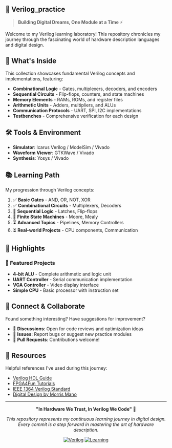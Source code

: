 ## 🔧 Verilog_practice
> **Building Digital Dreams, One Module at a Time** ⚡

Welcome to my Verilog learning laboratory! This repository chronicles my journey through the fascinating world of hardware description languages and digital design.

## 🎯 What's Inside

This collection showcases fundamental Verilog concepts and implementations, featuring:

- **Combinational Logic** - Gates, multiplexers, decoders, and encoders
- **Sequential Circuits** - Flip-flops, counters, and state machines  
- **Memory Elements** - RAMs, ROMs, and register files
- **Arithmetic Units** - Adders, multipliers, and ALUs
- **Communication Protocols** - UART, SPI, I2C implementations
- **Testbenches** - Comprehensive verification for each design

## 🛠️ Tools & Environment

- **Simulator**: Icarus Verilog / ModelSim / Vivado
- **Waveform Viewer**: GTKWave / Vivado
- **Synthesis**: Yosys / Vivado

## 📚 Learning Path

My progression through Verilog concepts:

1. ✅ **Basic Gates** - AND, OR, NOT, XOR
2. ✅ **Combinational Circuits** - Multiplexers, Decoders
3. 🔄 **Sequential Logic** - Latches, Flip-flops
4. 🔄 **Finite State Machines** - Moore, Mealy
5. ⏳ **Advanced Topics** - Pipelines, Memory Controllers
6. ⏳ **Real-world Projects** - CPU components, Communication

## 🎨 Highlights

### 🌟 Featured Projects
- **4-bit ALU** - Complete arithmetic and logic unit
- **UART Controller** - Serial communication implementation  
- **VGA Controller** - Video display interface
- **Simple CPU** - Basic processor with instruction set

## 🤝 Connect & Collaborate

Found something interesting? Have suggestions for improvement? 

- 💬 **Discussions**: Open for code reviews and optimization ideas
- 🐛 **Issues**: Report bugs or suggest new practice modules
- 🔀 **Pull Requests**: Contributions welcome!

## 📖 Resources

Helpful references I've used during this journey:

- [Verilog HDL Guide](https://verilog.com/)
- [FPGA4Fun Tutorials](https://www.fpga4fun.com/)
- [IEEE 1364 Verilog Standard](https://standards.ieee.org/)
- [Digital Design by Morris Mano](https://www.amazon.com/Digital-Design-Computer-Architecture-Architecture/dp/0123944244)

---

<div align="center">

**"In Hardware We Trust, In Verilog We Code"** 🎯

*This repository represents my continuous learning journey in digital design.*  
*Every commit is a step forward in mastering the art of hardware description.*

[![Verilog](https://img.shields.io/badge/Language-Verilog-blue.svg)](https://verilog.com/)
[![Learning](https://img.shields.io/badge/Status-Learning-green.svg)](#)

</div>
